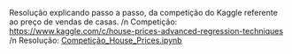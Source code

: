 Resolução explicando passo a passo, da competição do Kaggle referente ao preço de vendas de casas.
/n
Competição: https://www.kaggle.com/c/house-prices-advanced-regression-techniques
/n
Resolução: [Competição_House_Prices.ipynb](/Competição_House_Prices.ipynb)
